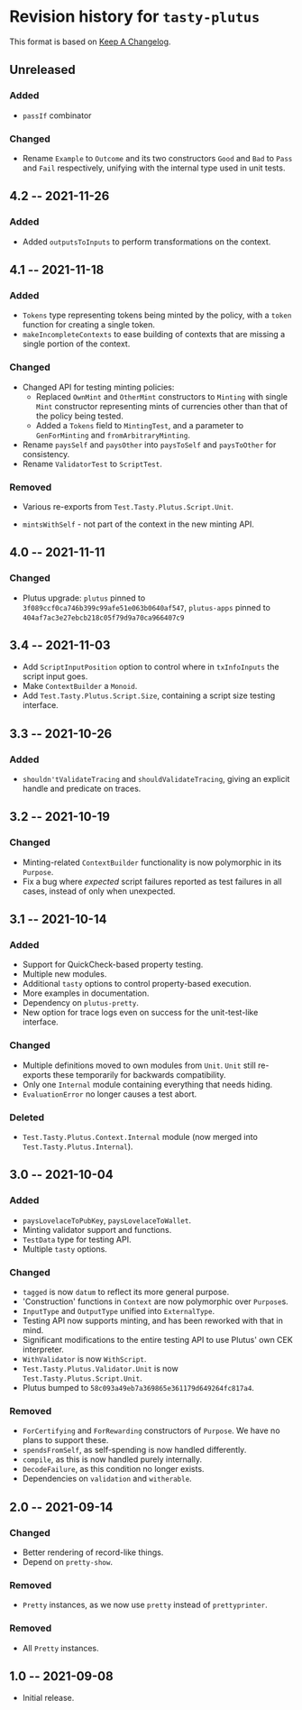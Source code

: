 # Revision history for `tasty-plutus`

This format is based on [Keep A Changelog](https://keepachangelog.com/en/1.0.0).

## Unreleased

### Added

* `passIf` combinator

### Changed

* Rename `Example` to `Outcome` and its two constructors `Good` and `Bad` to
  `Pass` and `Fail` respectively, unifying with the internal type used in unit
  tests.

## 4.2 -- 2021-11-26

### Added

* Added `outputsToInputs` to perform transformations on the context.

## 4.1 -- 2021-11-18

### Added

* `Tokens` type representing tokens being minted by the policy, with
  a `token` function for creating a single token.
* `makeIncompleteContexts` to ease building of contexts that are missing
  a single portion of the context.

### Changed

* Changed API for testing minting policies:
  * Replaced `OwnMint` and `OtherMint` constructors to `Minting` with single 
    `Mint` constructor representing mints of currencies other than that of 
    the policy being tested.
  * Added a `Tokens` field to `MintingTest`, and a parameter to `GenForMinting` 
    and `fromArbitraryMinting`.
* Rename `paysSelf` and `paysOther` into `paysToSelf` and `paysToOther` for
  consistency.
* Rename `ValidatorTest` to `ScriptTest`.

### Removed

* Various re-exports from `Test.Tasty.Plutus.Script.Unit`.

* `mintsWithSelf` - not part of the context in the new minting API.

## 4.0 -- 2021-11-11

### Changed

* Plutus upgrade: `plutus` pinned to `3f089ccf0ca746b399c99afe51e063b0640af547`,
  `plutus-apps` pinned to `404af7ac3e27ebcb218c05f79d9a70ca966407c9`

## 3.4 -- 2021-11-03

* Add `ScriptInputPosition` option to control where in `txInfoInputs` the script
  input goes.
* Make `ContextBuilder` a `Monoid`.
* Add `Test.Tasty.Plutus.Script.Size`, containing a script size testing
  interface.

## 3.3 -- 2021-10-26

### Added

* `shouldn'tValidateTracing` and `shouldValidateTracing`, giving an explicit
  handle and predicate on traces.

## 3.2 -- 2021-10-19

### Changed

* Minting-related `ContextBuilder` functionality is now polymorphic in its
  `Purpose`.
* Fix a bug where _expected_ script failures reported as test failures in all
  cases, instead of only when unexpected.

## 3.1 -- 2021-10-14

### Added

* Support for QuickCheck-based property testing.
* Multiple new modules.
* Additional `tasty` options to control property-based execution.
* More examples in documentation.
* Dependency on `plutus-pretty`.
* New option for trace logs even on success for the unit-test-like interface.

### Changed

* Multiple definitions moved to own modules from `Unit`. `Unit` still re-exports
  these temporarily for backwards compatibility.
* Only one `Internal` module containing everything that needs hiding.
* `EvaluationError` no longer causes a test abort.

### Deleted

* `Test.Tasty.Plutus.Context.Internal` module (now merged into
  `Test.Tasty.Plutus.Internal`).

## 3.0 -- 2021-10-04

### Added

* `paysLovelaceToPubKey`, `paysLovelaceToWallet`.
* Minting validator support and functions.
* `TestData` type for testing API.
* Multiple `tasty` options.

### Changed

* `tagged` is now `datum` to reflect its more general purpose.
* 'Construction' functions in `Context` are now polymorphic over
  `Purpose`s.
* `InputType` and `OutputType` unified into `ExternalType`.
* Testing API now supports minting, and has been reworked with that in mind.
* Significant modifications to the entire testing API to use Plutus' own CEK
  interpreter.
* `WithValidator` is now `WithScript`.
* `Test.Tasty.Plutus.Validator.Unit` is now `Test.Tasty.Plutus.Script.Unit`.
* Plutus bumped to `58c093a49eb7a369865e361179d649264fc817a4`.

### Removed

* `ForCertifying` and `ForRewarding` constructors of `Purpose`. We have no plans
  to support these.
* `spendsFromSelf`, as self-spending is now handled differently.
* `compile`, as this is now handled purely internally.
* `DecodeFailure`, as this condition no longer exists.
* Dependencies on `validation` and `witherable`.

## 2.0 -- 2021-09-14

### Changed

* Better rendering of record-like things.
* Depend on `pretty-show`.

### Removed

* `Pretty` instances, as we now use `pretty` instead of `prettyprinter`.

### Removed

* All `Pretty` instances.

## 1.0 -- 2021-09-08

* Initial release.
